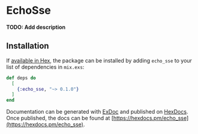 # EchoSse

**TODO: Add description**

## Installation

If [available in Hex](https://hex.pm/docs/publish), the package can be installed
by adding `echo_sse` to your list of dependencies in `mix.exs`:

```elixir
def deps do
  [
    {:echo_sse, "~> 0.1.0"}
  ]
end
```

Documentation can be generated with [ExDoc](https://github.com/elixir-lang/ex_doc)
and published on [HexDocs](https://hexdocs.pm). Once published, the docs can
be found at [https://hexdocs.pm/echo_sse](https://hexdocs.pm/echo_sse).

